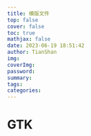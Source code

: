 ```yaml
---
title: 模版文件
top: false
cover: false
toc: true
mathjax: false
date: 2023-06-19 18:51:42
author: TianShan
img:
coverImg:
password:
summary:
tags:
categories:
---
```

# GTK
